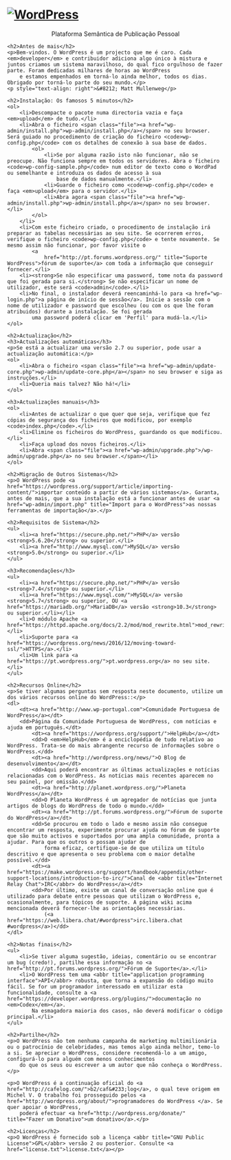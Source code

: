 
<!DOCTYPE html>
<html lang="pt">
<head>
    <meta name="viewport" content="width=device-width" />
    <meta http-equiv="Content-Type" content="text/html; charset=utf-8" />
    <title>WordPress &#8250; ReadMe</title>
    <link rel="stylesheet" href="wp-admin/css/install.css?ver=20100228" type="text/css" />
</head>

<body>
    <h1 id="logo">
        <a href="http://wordpress.org/"><img alt="WordPress" src="wp-admin/images/wordpress-logo.png" /></a>
    </h1>
    <p style="text-align: center">Plataforma Semântica de Publicação Pessoal</p>

    <h2>Antes de mais</h2>
    <p>Bem-vindos. O WordPress é um projecto que me é caro. Cada <em>developer</em> e contribuidor adiciona algo único à mistura e juntos criamos um sistema maravilhoso, do qual fico orgulhoso de fazer parte. Foram dedicadas milhares de horas ao WordPress
        e estamos empenhados em torná-lo ainda melhor, todos os dias. Obrigado por torná-lo parte do seu mundo.</p>
    <p style="text-align: right">&#8212; Matt Mullenweg</p>

    <h2>Instalação: Os famosos 5 minutos</h2>
    <ol>
        <li>Descompacte o pacote numa directoria vazia e faça <em>upload</em> de tudo.</li>
        <li>Abra o ficheiro <span class="file"><a href="wp-admin/install.php">wp-admin/install.php</a></span> no seu browser. Será guiado no procedimento de criação do ficheiro <code>wp-config.php</code> com os detalhes de conexão à sua base de dados.
            <ol>
                <li>Se por alguma razão isto não funcionar, não se preocupe. Não funciona sempre em todos os servidores. Abra o ficheiro <code>wp-config-sample.php</code> num editor de texto como o WordPad ou semelhante e introduza os dados de acesso à sua
                    base de dados manualmente.</li>
                <li>Guarde o ficheiro como <code>wp-config.php</code> e faça <em>upload</em> para o servidor.</li>
                <li>Abra agora <span class="file"><a href="wp-admin/install.php">wp-admin/install.php</a></span> no seu browser.</li>
            </ol>
        </li>
        <li>Com este ficheiro criado, o procedimento de instalação irá preparar as tabelas necessárias ao seu site. Se ocorrerem erros, verifique o ficheiro <code>wp-config.php</code> e tente novamente. Se mesmo assim não funcionar, por favor visite o
            <a
                href="http://pt.forums.wordpress.org/" title="Suporte WordPress">fórum de suporte</a> com toda a informação que conseguir fornecer.</li>
        <li><strong>Se não especificar uma password, tome nota da password que foi gerada para si.</strong> Se não especificar un nome de utilizador, este será <code>admin</code>.</li>
        <li>No final, o instalador deverá reencaminhá-lo para <a href="wp-login.php">a página de início de sessão</a>. Inicie a sessão com o nome de utilizador e password que escolheu (ou com os que lhe foram atribuidos) durante a instalação. Se foi gerada
            uma password poderá clicar em 'Perfil' para mudá-la.</li>
    </ol>

    <h2>Actualização</h2>
    <h3>Actualizações automáticas</h3>
    <p>Se está a actualizar uma versão 2.7 ou superior, pode usar a actualização automática:</p>
    <ol>
        <li>Abra o ficheiro <span class="file"><a href="wp-admin/update-core.php">wp-admin/update-core.php</a></span> no seu browser e siga as instruções.</li>
        <li>Queria mais talvez? Não há!</li>
    </ol>

    <h3>Actualizações manuais</h3>
    <ol>
        <li>Antes de actualizar o que quer que seja, verifique que fez cópias de segurança dos ficheiros que modificou, por exemplo <code>index.php</code>.</li>
        <li>Elimine os ficheiros do WordPress, guardando os que modificou.</li>
        <li>Faça upload dos novos ficheiros.</li>
        <li>Abra <span class="file"><a href="wp-admin/upgrade.php">/wp-admin/upgrade.php</a> no seu browser.</span></li>
    </ol>

    <h2>Migração de Outros Sistemas</h2>
    <p>O WordPress pode <a href="https://wordpress.org/support/article/importing-content/">importar conteúdo a partir de vários sistemas</a>. Garanta, antes de mais, que a sua instalação está a funcionar antes de usar <a href="wp-admin/import.php" title="Import para o WordPress">as nossas ferramentas de importação</a>.</p>

    <h2>Requisitos de Sistema</h2>
    <ul>
        <li><a href="https://secure.php.net/">PHP</a> versão <strong>5.6.20</strong> ou superior.</li>
        <li><a href="http://www.mysql.com/">MySQL</a> versão <strong>5.0</strong> ou superior.</li>
    </ul>

    <h3>Recomendações</h3>
    <ul>
        <li><a href="https://secure.php.net/">PHP</a> versão <strong>7.4</strong> ou superior.</li>
        <li><a href="https://www.mysql.com/">MySQL</a> versão <strong>5.7</strong> ou superior, OU <a href="https://mariadb.org/">MariaDB</a> versão <strong>10.3</strong> ou superior.</li></li>
        <li>O módulo Apache <a href="https://httpd.apache.org/docs/2.2/mod/mod_rewrite.html">mod_rewrite</a>.</li>
        <li>Suporte para <a href="https://wordpress.org/news/2016/12/moving-toward-ssl/">HTTPS</a>.</li>
        <li>Um link para <a href="https://pt.wordpress.org/">pt.wordpress.org</a> no seu site.</li>
    </ul>

    <h2>Recursos Online</h2>
    <p>Se tiver algumas perguntas sem resposta neste documento, utilize um dos vários recursos online do WordPress::</p>
    <dl>
        <dt><a href="http://www.wp-portugal.com">Comunidade Portuguesa de WordPress</a></dt>
        <dd>Página da Comunidade Portuguesa de WordPress, com notícias e ajuda em português.</dt>
            <dt><a href="https://wordpress.org/support/">HelpHub</a></dt>
            <dd>O <em>HelpHub</em> é a enciclopédia de tudo relativo ao WordPress. Trata-se do mais abrangente recurso de informações sobre o WordPress.</dd>
            <dt><a href="http://wordpress.org/news/">O Blog de desenvolvimento</a></dt>
            <dd>Aqui poderá encontrar as últimas actualizações e notícias relacionadas com o WordPress. As notícias mais recentes aparecem no seu painel, por omissão.</dd>
            <dt><a href="http://planet.wordpress.org/">Planeta WordPress</a></dt>
            <dd>O Planeta WordPress é um agregador de notícias que junta artigos de blogs do WordPress de todo o mundo.</dd>
            <dt><a href="http://pt.forums.wordpress.org/">Fórum de suporte do WordPress</a></dt>
            <dd>Se procurou em todo o lado e mesmo assim não consegue encontrar um resposta, experimente procurar ajuda no fórum de suporte que são muito activos e suportados por uma ampla comunidade, pronta a ajudar. Para que os outros o possam ajudar de
                forma eficaz, certifique-se de que utiliza um título descritivo e que apresenta o seu problema com o maior detalhe possível.</dd>
            <dt><a href="https://make.wordpress.org/support/handbook/appendix/other-support-locations/introduction-to-irc/">Canal de <abbr title="Internet Relay Chat">IRC</abbr> do WordPress</a></dt>
            <dd>Por último, existe um canal de conversação online que é utilizado para debate entre pessoas que utilizam o WordPress e, ocasionalmente, para tópicos de suporte. A página wiki acima mencionada deverá fornecer-lhe as orientações necessárias.
                (<a href="https://web.libera.chat/#wordpress">irc.libera.chat #wordpress</a>)</dd>
    </dl>

    <h2>Notas finais</h2>
    <ul>
        <li>Se tiver alguma sugestão, ideias, comentário ou se encontrar um bug (credo!), partilhe essa informação no <a href="http://pt.forums.wordpress.org/">Fórum de Suporte</a>.</li>
        <li>O WordPress tem uma <abbr title="application programming interface">API</abbr> robusta, que torna a expansão do código muito fácil. Se for um programador interessado em utilizar esta funcionalidade, consulte a <a href="https://developer.wordpress.org/plugins/">documentação no <em>Codex</em></a>.
            Na esmagadora maioria dos casos, não deverá modificar o código principal.</li>
    </ul>

    <h2>Partilhe</h2>
    <p>O WordPress não tem nenhuma campanha de marketing multimilionária ou o patrocínio de celebridades, mas temos algo ainda melhor, temo-lo a si. Se apreciar o WordPress, considere recomendá-lo a um amigo, configurá-lo para alguém com menos conhecimentos
        do que os seus ou escrever a um autor que não conheça o WordPress.</p>

    <p>O WordPress é a continuação oficial do <a href="http://cafelog.com/">b2/caf&#233;log</a>, o qual teve origem em Michel V. O trabalho foi prosseguido pelos <a href="http://wordpress.org/about/">programadores do WordPress </a>. Se quer apoiar o WordPress,
        poderá efectuar <a href="http://wordpress.org/donate/" title="Fazer um Donativo">um donativo</a>.</p>

    <h2>Licenças</h2>
    <p>O WordPress é fornecido sob a licença <abbr title="GNU Public License">GPL</abbr> versão 2 ou posterior. Consulte <a href="license.txt">license.txt</a></p>

</body>

</html>
